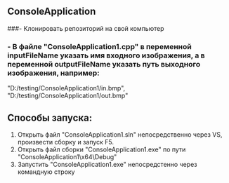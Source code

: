 ## ConsoleApplication

###- Клонировать репозиторий на свой компьютер
### - В файле "ConsoleApplication1.cpp" в переменной inputFileName указать имя входного изображения, а в переменной outputFileName указать путь выходного изображения, например:
"D:/testing/ConsoleApplication1/in.bmp", 
"D:/testing/ConsoleApplication1/out.bmp"
## Способы запуска:
1. Открыть файл "ConsoleApplication1.sln" непосредственно через VS, произвести сборку и запуск F5.
2. Открыть файл сборки "ConsoleApplication1.exe" по пути "ConsoleApplication1\x64\Debug"
3. Запустить "ConsoleApplication1.exe" непосредстенно через командную строку
